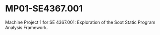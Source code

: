 # MP01-SE4367.001
Machine Project 1 for SE 4367.001: Exploration of the Soot Static Program Analysis Framework.

